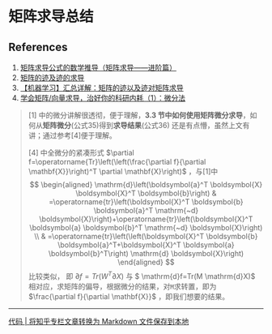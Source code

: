 # 矩阵求导总结

## References

1. [矩阵求导公式的数学推导（矩阵求导——进阶篇）](https://zhuanlan.zhihu.com/p/288541909)
2. [矩阵的迹及迹的求导](https://www.cnblogs.com/Lxk0825/p/13987066.html)
3. [【机器学习】汇总详解：矩阵的迹以及迹对矩阵求导](http://t.csdn.cn/LkyEM)
4. [学会矩阵/向量求导，治好你的科研内耗（1）：微分法](https://zhuanlan.zhihu.com/p/559948688)

> [1] 中的微分讲解很透彻，便于理解，**3.3 节中如何使用矩阵微分求导**，如何从**矩阵微分**(公式35)得到**求导结果**(公式36) 还是有点懵，虽然上文有讲；通过参考[4]便于理解。
>
> [4] 中全微分的紧凑形式 $\partial f=\operatorname{Tr}\left(\left(\frac{\partial f}{\partial \mathbf{X}}\right)^T \partial \mathbf{X}\right)$ ，与[1]中
> $$
> \begin{aligned}
> \mathrm{d}\left(\boldsymbol{a}^T \boldsymbol{X} \boldsymbol{X}^T \boldsymbol{b}\right) & =\operatorname{tr}\left(\boldsymbol{X}^T \boldsymbol{b} \boldsymbol{a}^T \mathrm{~d} \boldsymbol{X}\right)+\operatorname{tr}\left(\boldsymbol{X}^T \boldsymbol{a} \boldsymbol{b}^T \mathrm{~d} \boldsymbol{X}\right) \\
> & =\operatorname{tr}\left(\left(\boldsymbol{X}^T \boldsymbol{b} \boldsymbol{a}^T+\boldsymbol{X}^T \boldsymbol{a} \boldsymbol{b}^T\right) \mathrm{d} \boldsymbol{X}\right)
> \end{aligned}
> $$
> 比较类似， 即 $\partial f=Tr(W^{T} \partial X)$ 与 $ \mathrm{d}f=Tr(M \mathrm{d}X)$ 相对应，求矩阵的偏导，根据微分的结果，对`M`求转置，即为 $\frac{\partial f}{\partial \mathbf{X}}$ ，即我们想要的结果。

---

[代码 | 将知乎专栏文章转换为 Markdown 文件保存到本地](https://zhuanlan.zhihu.com/p/622601955?utm_id=0)